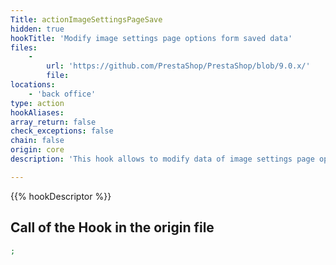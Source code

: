 ```yaml
---
Title: actionImageSettingsPageSave
hidden: true
hookTitle: 'Modify image settings page options form saved data'
files:
    -
        url: 'https://github.com/PrestaShop/PrestaShop/blob/9.0.x/'
        file: 
locations:
    - 'back office'
type: action
hookAliases: 
array_return: false
check_exceptions: false
chain: false
origin: core
description: 'This hook allows to modify data of image settings page options form after it was saved'

---
```


{{% hookDescriptor %}}

## Call of the Hook in the origin file

```php
;
```
